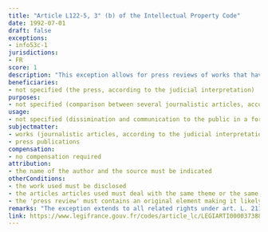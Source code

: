 ```yaml
---
title: "Article L122-5, 3° (b) of the Intellectual Property Code"
date: 1992-07-01
draft: false
exceptions:
- info53c-1
jurisdictions:
- FR
score: 1
description: "This exception allows for press reviews of works that have been disclosed. The concept of a 'press review' is construed entirely by way of judicial interpretation of a very laconic norm and requires the allowed use to: (i) be only in a form of a journalistic column produced by a press publisher; (ii) represent a comparison between several journalistic articles reproduced in full or in part; (iii) which articles deal with the same theme or the same event; (iv) as long as the 'press review' contains an original element making it likely to in turn be the subject of a quotation in another press review. The name of the author and the source must be indicated." 
beneficiaries:
- not specified (the press, according to the judicial interpretation)
purposes: 
- not specified (comparison between several journalistic articles, according to the judicial interpretation)
usage:
- not specified (dissimination and communication to the public in a form of a journalistic column produced by a press publisher, according to the judicial interpretation)
subjectmatter:
- works (journalistic articles, according to the judicial interpretation)
- press publications
compensation:
- no compensation required
attribution: 
- the name of the author and the source must be indicated
otherConditions: 
- the work used must be disclosed
- the articles articles used must deal with the same theme or the same event
- the 'press review' must contains an original element making it likely to in turn be the subject of a quotation in another press review
remarks: "The exception extends to all related rights under art. L. 211-3, 3° IPC. However, the judicial interpretation seems to hinder its application to other subject matter, such as performances, phonograms, film fixations and broadcasts."
link: https://www.legifrance.gouv.fr/codes/article_lc/LEGIARTI000037388886/
---
```

